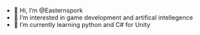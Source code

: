 - 👋 Hi, I’m @Easternspork
- 👀 I’m interested in game development and artifical intellegence
- 🌱 I’m currently learning python and C# for Unity

<!---
Easternspork/Easternspork is a ✨ special ✨ repository because its `README.md` (this file) appears on your GitHub profile.
You can click the Preview link to take a look at your changes.
--->
